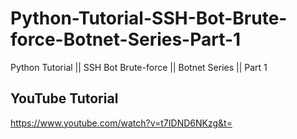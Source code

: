 # Python-Tutorial-SSH-Bot-Brute-force-Botnet-Series-Part-1
Python Tutorial || SSH Bot Brute-force || Botnet Series || Part 1

## YouTube Tutorial 
https://www.youtube.com/watch?v=t7IDND6NKzg&t=
